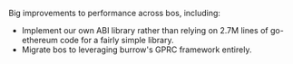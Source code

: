 Big improvements to performance across bos, including:
- Implement our own ABI library rather than relying on 2.7M lines of go-ethereum code for a fairly simple library.
- Migrate bos to leveraging burrow's GPRC framework entirely.
	
